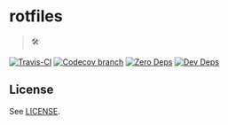 # rotfiles

> 🛠 

[![Travis-CI](https://api.travis-ci.org/ostera/rotfiles.svg)](https://travis-ci.org/ostera/rotfiles)
[![Codecov branch](https://img.shields.io/codecov/c/github/ostera/rotfiles/master.svg)](https://codecov.io/gh/ostera/rotfiles)
[![Zero Deps](https://david-dm.org/ostera/rotfiles.svg)](https://david-dm.org/ostera/rotfiles)
[![Dev Deps](https://david-dm.org/ostera/rotfiles/dev-status.svg)](https://david-dm.org/ostera/rotfiles#info=devDependencies)

## License

See [LICENSE](https://github.com/ostera/rotfiles/blob/master/LICENSE).
